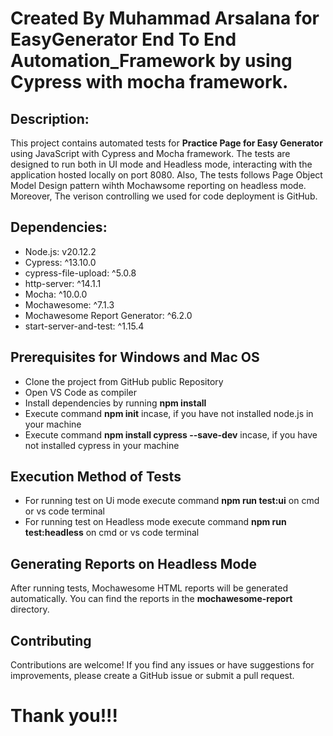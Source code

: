 # Created By Muhammad Arsalana for EasyGenerator End To End Automation_Framework by using Cypress with mocha framework.

## Description:

This project contains automated tests for **Practice Page for Easy Generator** using JavaScript with Cypress and Mocha framework. The tests are designed to run both in UI mode and Headless mode, interacting with the application hosted locally on port 8080. Also, The tests follows Page Object Model Design pattern wihth Mochawsome reporting on headless mode. Moreover, The verison controlling we used for code deployment is GitHub.


## Dependencies:

- Node.js: v20.12.2
- Cypress: ^13.10.0
- cypress-file-upload: ^5.0.8
- http-server: ^14.1.1
- Mocha: ^10.0.0
- Mochawesome: ^7.1.3
- Mochawesome Report Generator: ^6.2.0
- start-server-and-test: ^1.15.4


## Prerequisites for Windows and Mac OS

- Clone the project from GitHub public Repository
- Open VS Code as compiler
- Install dependencies by running **npm install**
- Execute command **npm init** incase, if you have not installed node.js in your machine
- Execute command **npm install cypress --save-dev** incase, if you have not installed cypress in your machine


## Execution Method of Tests

- For running test on Ui mode execute command **npm run test:ui** on cmd or vs code terminal
- For running test on Headless mode execute command **npm run test:headless** on cmd or vs code terminal


##  Generating Reports on Headless Mode

After running tests, Mochawesome HTML reports will be generated automatically. You can find the reports in the **mochawesome-report**  directory.

## Contributing

Contributions are welcome! If you find any issues or have suggestions for improvements, please create a GitHub issue or submit a pull request.


# Thank you!!!